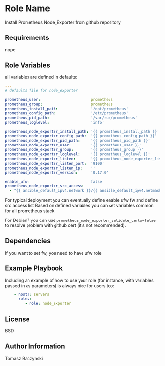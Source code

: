 Role Name
=========

Install Prometheus Node_Exporter from github repository

Requirements
------------

nope

Role Variables
--------------

all variables are defined in defaults:

```yaml
---
# defaults file for node_exporter

prometheus_user:                       prometheus
prometheus_group:                      prometheus
prometheus_install_path:               '/opt/prometheus'
prometheus_config_path:                '/etc/prometheus'
prometheus_pid_path:                   '/var/run/prometheus'
prometheus_loglevel:                   'info'

prometheus_node_exporter_install_path: '{{ prometheus_install_path }}'
prometheus_node_exporter_config_path:  '{{ prometheus_config_path }}'
prometheus_node_exporter_pid_path:     '{{ prometheus_pid_path }}'
prometheus_node_exporter_user:         '{{ prometheus_user }}'
prometheus_node_exporter_group:        '{{ prometheus_group }}'
prometheus_node_exporter_loglevel:     '{{ prometheus_loglevel }}'
prometheus_node_exporter_listen:       '{{ prometheus_node_exporter_listen_ip }}:{{ prometheus_node_exporter_listen_port }}'
prometheus_node_exporter_listen_port:  '9100'
prometheus_node_exporter_listen_ip:    ''
prometheus_node_exporter_version:      '0.17.0'

enable_ufw:                            false
prometheus_node_exporter_src_access:
  - "{{ ansible_default_ipv4.network }}/{{ ansible_default_ipv4.netmask }}"
```

For typical deployment you can eventually define enable ufw fw and define src access list
Based on defined variables you can set variables common for all prometheus stack

For Debian7 you can use `prometheus_node_exporter_validate_certs=false` to resolve problem with github cert (it's not recommended).

Dependencies
------------

If you want to set fw, you need to have ufw role

Example Playbook
----------------

Including an example of how to use your role (for instance, with variables passed in as parameters) is always nice for users too:

```yaml
    - hosts: servers
      roles:
         - role: node_exporter
```

License
-------

BSD

Author Information
------------------

Tomasz Baczynski

